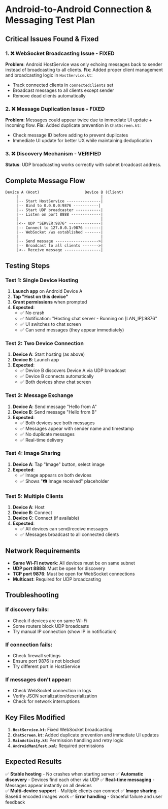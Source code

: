 # Android-to-Android Connection & Messaging Test Plan

## Critical Issues Found & Fixed

### 1. ❌ **WebSocket Broadcasting Issue** - FIXED
**Problem**: Android HostService was only echoing messages back to sender instead of broadcasting to all clients.
**Fix**: Added proper client management and broadcasting logic in `HostService.kt`:
- Track connected clients in `connectedClients` set
- Broadcast messages to all clients except sender
- Remove dead clients automatically

### 2. ❌ **Message Duplication Issue** - FIXED  
**Problem**: Messages could appear twice due to immediate UI update + incoming flow.
**Fix**: Added duplicate prevention in `ChatScreen.kt`:
- Check message ID before adding to prevent duplicates
- Immediate UI update for better UX while maintaining deduplication

### 3. ❌ **Discovery Mechanism** - VERIFIED
**Status**: UDP broadcasting works correctly with subnet broadcast address.

## Complete Message Flow

```
Device A (Host)                    Device B (Client)
     |                                    |
     |-- Start HostService ---------------|
     |-- Bind to 0.0.0.0:9876 -----------|
     |-- Start UDP broadcaster -----------|
     |-- Listen on port 8888 -------------|
     |                                    |
     |<-- UDP "SERVER:9876" --------------|
     |-- Connect to 127.0.0.1:9876 -------|
     |-- WebSocket /ws established -------|
     |                                    |
     |-- Send message ------------------->|
     |-- Broadcast to all clients ------->|
     |<-- Receive message ----------------|
```

## Testing Steps

### Test 1: Single Device Hosting
1. **Launch app** on Android Device A
2. **Tap "Host on this device"**
3. **Grant permissions** when prompted
4. **Expected**:
   - ✅ No crash
   - ✅ Notification: "Hosting chat server - Running on [LAN_IP]:9876"
   - ✅ UI switches to chat screen
   - ✅ Can send messages (they appear immediately)

### Test 2: Two Device Connection
1. **Device A**: Start hosting (as above)
2. **Device B**: Launch app
3. **Expected**:
   - ✅ Device B discovers Device A via UDP broadcast
   - ✅ Device B connects automatically
   - ✅ Both devices show chat screen

### Test 3: Message Exchange
1. **Device A**: Send message "Hello from A"
2. **Device B**: Send message "Hello from B"  
3. **Expected**:
   - ✅ Both devices see both messages
   - ✅ Messages appear with sender name and timestamp
   - ✅ No duplicate messages
   - ✅ Real-time delivery

### Test 4: Image Sharing
1. **Device A**: Tap "Image" button, select image
2. **Expected**:
   - ✅ Image appears on both devices
   - ✅ Shows "📷 Image received" placeholder

### Test 5: Multiple Clients
1. **Device A**: Host
2. **Device B**: Connect
3. **Device C**: Connect (if available)
4. **Expected**:
   - ✅ All devices can send/receive messages
   - ✅ Messages broadcast to all connected clients

## Network Requirements

- **Same Wi-Fi network**: All devices must be on same subnet
- **UDP port 8888**: Must be open for discovery
- **TCP port 9876**: Must be open for WebSocket connections
- **Multicast**: Required for UDP broadcasting

## Troubleshooting

### If discovery fails:
- Check if devices are on same Wi-Fi
- Some routers block UDP broadcasts
- Try manual IP connection (show IP in notification)

### If connection fails:
- Check firewall settings
- Ensure port 9876 is not blocked
- Try different port in HostService

### If messages don't appear:
- Check WebSocket connection in logs
- Verify JSON serialization/deserialization
- Check for network interruptions

## Key Files Modified

1. **`HostService.kt`**: Fixed WebSocket broadcasting
2. **`ChatScreen.kt`**: Added duplicate prevention and immediate UI updates
3. **`MainActivity.kt`**: Permission handling and retry logic
4. **`AndroidManifest.xml`**: Required permissions

## Expected Results

✅ **Stable hosting** - No crashes when starting server
✅ **Automatic discovery** - Devices find each other via UDP
✅ **Real-time messaging** - Messages appear instantly on all devices  
✅ **Multi-device support** - Multiple clients can connect
✅ **Image sharing** - Base64 encoded images work
✅ **Error handling** - Graceful failure and user feedback

